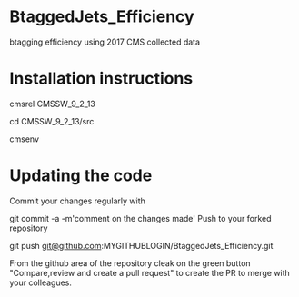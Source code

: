 # BtaggedJets_Efficiency

btagging efficiency using 2017 CMS collected data

# Installation instructions

cmsrel CMSSW_9_2_13

cd CMSSW_9_2_13/src

cmsenv

# Updating the code

Commit your changes regularly with

git commit -a -m'comment on the changes made'
Push to your forked repository

git push git@github.com:MYGITHUBLOGIN/BtaggedJets_Efficiency.git

From the github area of the repository cleak on the green button "Compare,review and create a pull request" to create the PR to merge with your colleagues.
